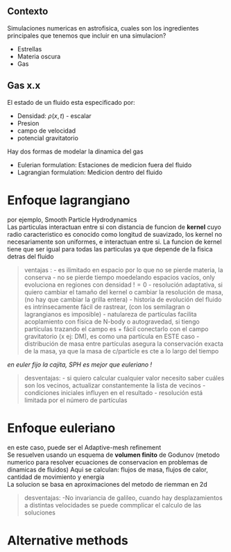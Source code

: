 ## Contexto
Simulaciones numericas en astrofisica, cuales son los ingredientes principales que tenemos que incluir en una simulacion?  
* Estrellas
* Materia oscura
* Gas
## Gas x.x  
El estado de un fluido esta especificado por:  
- Densidad: $\rho (x,t)$ - escalar
- Presion
- campo de velocidad
- potencial gravitatorio

Hay dos formas de modelar la dinamica del gas  
- Eulerian formulation: Estaciones de medicion fuera del fluido
- Lagrangian formulation: Medicion dentro del fluido  

# Enfoque lagrangiano
por ejemplo, Smooth Particle Hydrodynamics  
Las particulas interactuan entre si con distancia de funcion de __kernel__ cuyo radio caracteristico es conocido como longitud de suavizado, los kernel no necesariamente son uniformes, e interactuan entre si. La funcion de kernel tiene que ser igual para todas las particulas ya que depende de la fisica detras del fluido  
>ventajas :  - es ilimitado en espacio por lo que no se pierde materia, la conserva
>            - no se pierde tiempo moedelando espacios vacíos, only evoluciona en regiones con densidad $!= 0$
>            - resolución adaptativa, si quiero cambiar el tamaño del kernel o cambiar la resolución de masa, (no hay que cambiar la grilla entera)
>            - historia de evolución del fluido es intrínsecamente fácil de rastrear, (con los semilagran o lagrangianos es imposible)
>           - natulareza de partículas facilita acoplamiento con física de N-body o autogravedad, si tiengo partículas trazando el campo es + fácil conectarlo con el campo gravitatorio (x ej: DM), es como una partícula en ESTE caso
>            - distribución de masa entre partículas asegura la conservación exacta de la masa, ya que la masa de c/particle es cte a lo largo del tiempo

_en euler fijo la cajita, SPH es mejor que euleriano !_

>desventajas: - si quiero calcular cualquier valor necesito saber cuáles son los vecinos, actualizar constantemente la lista de vecinos
>            - condiciones iniciales influyen en el resultado
>            - resolución está limitada por el número de partículas  

# Enfoque euleriano
en este caso, puede ser el Adaptive-mesh refinement  
Se resuelven usando un esquema de __volumen finito__ de Godunov (metodo numerico para resolver ecuaciones de conservacion en problemas de dinamicas de fluidos)
Aqui se calculan: flujos de masa, flujos de calor, cantidad de movimiento y energia  
La solucion se basa en aproximaciones del metodo de riemman en 2d

>desventajas: -No invariancia de galileo, cuando hay desplazamientos a distintas velocidades se puede commplicar el calculo de las soluciones 

# Alternative methods 